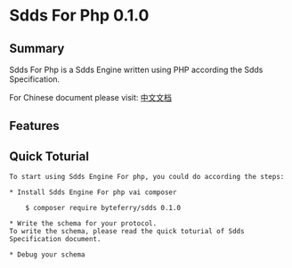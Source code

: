 # Sdds For Php 0.1.0

## Summary
    
Sdds For Php is a Sdds Engine written using PHP according the Sdds Specification.
    
For Chinese document please visit: [中文文档](https://github.com/byteferry/sdds_php/doc/zh_cn/index.MD)
    

  
## Features
    
    
    
## Quick Toturial
    
    To start using Sdds Engine For php, you could do according the steps:
    
    * Install Sdds Engine For php vai composer
```
    $ composer require byteferry/sdds 0.1.0
```         
    * Write the schema for your protocol.
    To write the schema, please read the quick toturial of Sdds Specification document.
    
    * Debug your schema
    
    